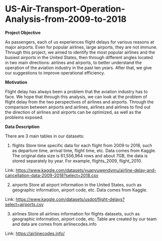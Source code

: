 # US-Air-Transport-Operation-Analysis-from-2009-to-2018

**Project Objective**

As passengers, each of us experiences flight delays for various reasons at major airports. Even for popular airlines, large airports, they are not immune.
Through this project, we aimed to identify the most popular airlines and the busiest airports in the United States, then through different angles located in two main directions: airlines and airports, to better understand the operation of the aviation industry in the past ten years. After that, we give our suggestions to improve operational efficiency.

**Motivation**

Flight delay has always been a problem that the aviation industry has to face. We hope that through this analysis, we can look at the problem of flight delay from the two perspectives of airlines and airports. Through the comparison between airports and airlines, airlines and airlines to find out the direction of airlines and airports can be optimized, as well as the problems exposed.

**Data Description**

There are 3 main tables in our datasets:

1. flights
Store time specific data for each flight from 2009 to 2018, such as departure time, arrival time, flight time, etc. Data comes from Kaggle.
The original data size is 61,556,964 rows and about 7GB, the data is stored separately by year. For example, flights_2009, flight_2010.

  Link: https://www.kaggle.com/datasets/yuanyuwendymu/airline-delay-and-cancellation-data-2009-2018?select=2018.csv

2. airports
Store all airport information in the United States, such as geographic information, airport code, etc. Data comes from Kaggle.

  Link: https://www.kaggle.com/datasets/usdot/flight-delays?select=airports.csv


3. airlines
Store all airlines information for flights datasets, such as geographic information, airport code, etc. Table are created by our team and data are comes from airlinecodes.info

  Link: https://airlinecodes.info/
